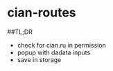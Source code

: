 # cian-routes

##TL;DR
 - check for cian.ru in permission
 - popup with dadata inputs
 - save in storage
 

